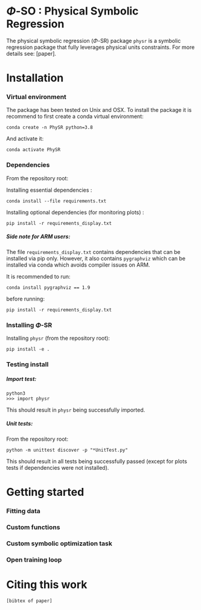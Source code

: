
# $\Phi$-SO : Physical Symbolic Regression

The physical symbolic regression ($\Phi$-SR) package `physr` is a symbolic regression package that fully leverages physical units constraints. For more details see: [paper].

# Installation

### Virtual environment

The package has been tested on Unix and OSX. To install the package it is recommend to first create a conda virtual environment:
```
conda create -n PhySR python=3.8
```
And activate it:
```
conda activate PhySR
```
### Dependencies
From the repository root:

Installing essential dependencies :
```
conda install --file requirements.txt
```
Installing optional dependencies (for monitoring plots) :
```
pip install -r requirements_display.txt
```
#####  Side note for ARM users:

The file `requirements_display.txt` contains dependencies that can be installed via pip only. However, it also contains `pygraphviz` which can be installed via conda which avoids compiler issues on ARM. 

It is recommended to run:
```
conda install pygraphviz == 1.9
```
before running:
```
pip install -r requirements_display.txt
```
### Installing $\Phi$-SR

Installing `physr` (from the repository root):
```
pip install -e .
```

### Testing install

#####  Import test:
```
python3
>>> import physr
```
This should result in `physr` being successfully imported.

#####  Unit tests:

From the repository root:
```
python -m unittest discover -p "*UnitTest.py"
```
This should result in all tests being successfully passed (except for plots tests if dependencies were not installed). 

# Getting started

### Fitting data
### Custom functions
### Custom symbolic optimization task
### Open training loop


# Citing this work

```
[bibtex of paper]
```
